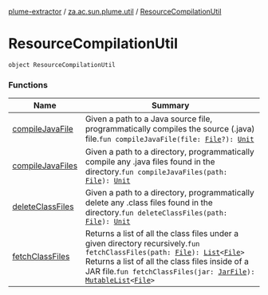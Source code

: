 [plume-extractor](../../index.md) / [za.ac.sun.plume.util](../index.md) / [ResourceCompilationUtil](./index.md)

# ResourceCompilationUtil

`object ResourceCompilationUtil`

### Functions

| Name | Summary |
|---|---|
| [compileJavaFile](compile-java-file.md) | Given a path to a Java source file, programmatically compiles the source (.java) file.`fun compileJavaFile(file: `[`File`](https://docs.oracle.com/javase/8/docs/api/java/io/File.html)`?): `[`Unit`](https://kotlinlang.org/api/latest/jvm/stdlib/kotlin/-unit/index.html) |
| [compileJavaFiles](compile-java-files.md) | Given a path to a directory, programmatically compile any .java files found in the directory.`fun compileJavaFiles(path: `[`File`](https://docs.oracle.com/javase/8/docs/api/java/io/File.html)`): `[`Unit`](https://kotlinlang.org/api/latest/jvm/stdlib/kotlin/-unit/index.html) |
| [deleteClassFiles](delete-class-files.md) | Given a path to a directory, programmatically delete any .class files found in the directory.`fun deleteClassFiles(path: `[`File`](https://docs.oracle.com/javase/8/docs/api/java/io/File.html)`): `[`Unit`](https://kotlinlang.org/api/latest/jvm/stdlib/kotlin/-unit/index.html) |
| [fetchClassFiles](fetch-class-files.md) | Returns a list of all the class files under a given directory recursively.`fun fetchClassFiles(path: `[`File`](https://docs.oracle.com/javase/8/docs/api/java/io/File.html)`): `[`List`](https://kotlinlang.org/api/latest/jvm/stdlib/kotlin.collections/-list/index.html)`<`[`File`](https://docs.oracle.com/javase/8/docs/api/java/io/File.html)`>`<br>Returns a list of all the class files inside of a JAR file.`fun fetchClassFiles(jar: `[`JarFile`](https://docs.oracle.com/javase/8/docs/api/java/util/jar/JarFile.html)`): `[`MutableList`](https://kotlinlang.org/api/latest/jvm/stdlib/kotlin.collections/-mutable-list/index.html)`<`[`File`](https://docs.oracle.com/javase/8/docs/api/java/io/File.html)`>` |
